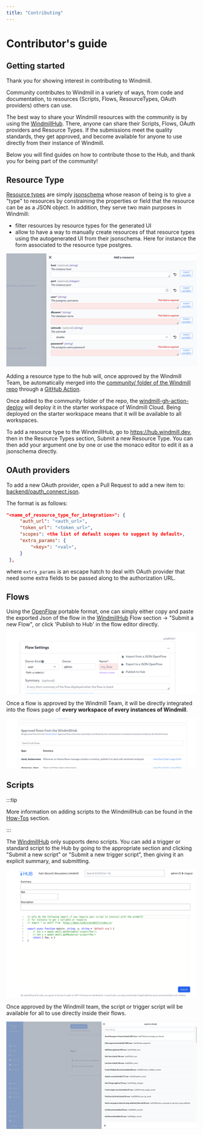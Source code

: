 ```yaml
---
title: "Contributing"
---
```


# Contributor's guide

## Getting started

Thank you for showing interest in contributing to Windmill.

Community contributes to Windmill in a variety of ways, from code and
documentation, to resources (Scripts, Flows, ResourceTypes, OAuth providers)
others can use.

The best way to share your Windmill resources with the community is by using the
[WindmillHub][wm-hub]. There, anyone can share their Scripts, Flows, OAuth
providers and Resource Types. If the submissions meet the quality standards,
they get approved, and become available for anyone to use directly from their
instance of Windmill.

Below you will find guides on how to contribute those to the Hub, and thank you
for being part of the community!

## Resource Type

[Resource types](../../reference/index.md#resource_types) are simply
[jsonschema](../../reference/index.md#jsonschema) whose reason of being is to
give a "type" to resources by constraining the properties or field that the
resource can be as a JSON object. In addition, they serve two main purposes in
Windmill:

- filter resources by resource types for the generated UI
- allow to have a way to manually create resources of that resource types using
  the autogenerated UI from their jsonschema. Here for instance the form
  associated to the resource type postgres.

![Add a PG resource](./add_resource_pg.png)

Adding a resource type to the hub will, once approved by the Windmill Team, be
automatically merged into the
[community/ folder of the Windmill repo](https://github.com/windmill-labs/windmill/tree/main/community/resource_types)
through a
[GitHub Action](https://github.com/windmill-labs/windmill/blob/main/.github/workflows/pull-hub.yml).

Once added to the community folder of the repo, the
[windmill-gh-action-deploy](https://github.com/windmill-labs/windmill-gh-action-deploy)
will deploy it in the starter workspace of Windmill Cloud. Being deployed on the
starter workspace means that it will be available to all workspaces.

To add a resource type to the WindmillHub, go to <https://hub.windmill.dev>,
then in the Resource Types section, Submit a new Resource Type. You can then add
your argument one by one or use the monaco editor to edit it as a jsonschema
directly.

## OAuth providers

To add a new OAuth provider, open a Pull Request to add a new item to:
[backend/oauth_connect.json](https://github.com/windmill-labs/windmill/blob/main/backend/oauth_connect.json).

The format is as follows:

```json
"<name_of_resource_type_for_integration>": {
     "auth_url": "<auth_url>",
     "token_url": "<token_url>",
     "scopes": <the list of default scopes to suggest by default>,
     "extra_params": {
         "<key>": "<val>",
     }
 },
```

where `extra_params` is an escape hatch to deal with OAuth provider that need
some extra fields to be passed along to the authorization URL.

## Flows

Using the [OpenFlow](../../openflow/index.md) portable format, one can simply
either copy and paste the exported Json of the flow in the
[WindmillHub](https://hub.windmill.dev) Flow section -> "Submit a new Flow", or
click 'Publish to Hub' in the flow editor directly.

![Publish to Hub](./export_flow.png)

Once a flow is approved by the Windmill Team, it will be directly integrated
into the flows page of **every workspace of every instances of Windmill**.

![Approved flow](./approved_flows.png)

## Scripts

:::tip

More information on adding scripts to the WindmillHub can be found in the
[How-Tos](../1_share_on_hub/index.md) section.

:::

The [WindmillHub](https://hub.windmill.dev) only supports deno scripts. You can
add a trigger or standard script to the Hub by going to the appropriate section
and clicking "Submit a new script" or "Submit a new trigger script", then giving
it an explicit summary, and submitting.

![Add new script](./add_new_script.png)

Once approved by the Windmill team, the script or trigger script will be
available for all to use directly inside their flows.

![Pick a hub script](./pick_a_hub_script.png)

<!-- Resources -->

[wm-hub]: http://hub.windmill.dev/
